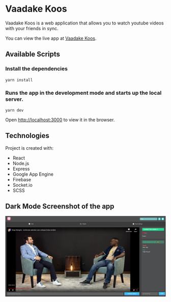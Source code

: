 # Vaadake Koos

Vaadake Koos is a web application that allows you to watch youtube videos with your friends in sync.

You can view the live app at [Vaadake Koos](https://vaadakekoos.web.app).

## Available Scripts

### Install the dependencies

```
yarn install
```

### Runs the app in the development mode and starts up the local server.

```
yarn dev
```

Open [http://localhost:3000](http://localhost:3000) to view it in the browser.

## Technologies
Project is created with:
* React
* Node.js
* Express
* Google App Engine
* Firebase
* Socket.io
* SCSS

## Dark Mode Screenshot of the app
![Video Screen](./VaadakeKoos_VideoScreen_Preview.png)